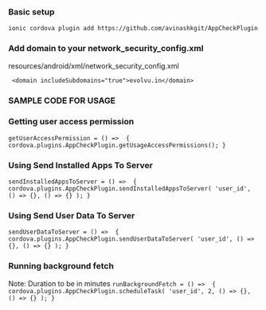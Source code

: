 

### Basic setup

`ionic cordova plugin add https://github.com/avinashkgit/AppCheckPlugin`

### Add domain to your network_security_config.xml 

resources/android/xml/network_security_config.xml 

` <domain includeSubdomains="true">evolvu.in</domain>`

### SAMPLE CODE FOR USAGE

### Getting user access permission


`getUserAccessPermission = () =>  {
      cordova.plugins.AppCheckPlugin.getUsageAccessPermissions();
}`


### Using Send Installed Apps To Server

`
sendInstalledAppsToServer = () =>  {
    cordova.plugins.AppCheckPlugin.sendInstalledAppsToServer(
      'user_id',
      () => {},
      () => {}
    );
}
`

### Using Send User Data To Server
`
sendUserDataToServer = () =>  {
    cordova.plugins.AppCheckPlugin.sendUserDataToServer(
      'user_id',
      () => {},
      () => {}
    );
}
`

### Running background fetch

Note: Duration to be in minutes
`
runBackgroundFetch = () =>  {
    cordova.plugins.AppCheckPlugin.scheduleTask(
      'user_id',
      2,
      () => {},
      () => {}
    );
}
`

